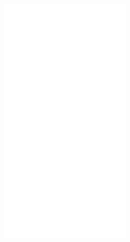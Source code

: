 <img alt="🦑" align="left" width="400px" src="https://github.com/withshubh/withshubh/blob/master/metrics.header.svg">
<img alt="🦑" align="left" width="400px" src="https://github.com/withshubh/withshubh/blob/master/metrics.plugin.lines.svg">
<img alt="🦑" align="left" width="400px" src="https://github.com/withshubh/withshubh/blob/master/metrics.plugin.followup.svg">
<img alt="🦑" align="left" width="400px" src="https://github.com/withshubh/withshubh/blob/master/metrics.plugin.languages.svg">
<img alt="🦑" align="left" width="400px" src="https://github.com/withshubh/withshubh/blob/master/metrics.plugin.isocalendar.svg">
<img alt="🦑" align="left" width="400px" src="https://github.com/withshubh/withshubh/blob/master/metrics.plugin.habits.svg">




<!--
<img alt="🦑" align="left" width="400px" src="https://github.com/withshubh/withshubh/blob/master/metrics.additional.svg"> -->
